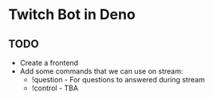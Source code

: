# Twitch Bot in Deno

## TODO

+ Create a frontend
+ Add some commands that we can use on stream:
    + !question - For questions to answered during stream
    + !control - TBA
